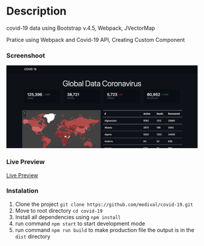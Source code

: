 # Description

covid-19 data using Bootstrap v.4.5, Webpack, JVectorMap

Pratice using Webpack and Covid-19 API, Creating Custom Component

### Screenshoot

![alt screenshoot](https://github.com/medival/covid-19/blob/master/screenshoot/screenshoot.png)

### Live Preview

[Live Preview](https://medival.github.io/covid-19)

### Instalation

1. Clone the project `git clone https://github.com/medival/covid-19.git`
2. Move to root directory `cd covid-19`
3. Install all dependencies using `npm install`
4. run command `npm start` to start development mode
5. run command `npm run build` to make production file the output is in the `dist` directory
